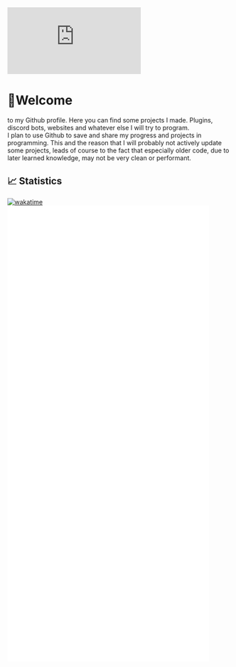 <html>
<embed src="https://wakatime.com/share/@Funty/dd5f6966-d890-460d-8887-759867dd357e.svg"></embed>
</html>


# 👋Welcome 
to my Github profile. Here you can find some projects I made. Plugins, discord bots, websites and whatever else I will try to program.  
I plan to use Github to save and share my progress and projects in programming. This and the reason that I will probably not actively update some projects, leads of course to the fact that especially older code, due to later learned knowledge, may not be very clean or performant.
## 📈 Statistics
[![wakatime](https://wakatime.com/badge/user/6dcad35f-5e14-44f1-8e50-62062cfd7011.svg)](https://wakatime.com/@6dcad35f-5e14-44f1-8e50-62062cfd7011)  
![Metrics](github-metrics.svg)


